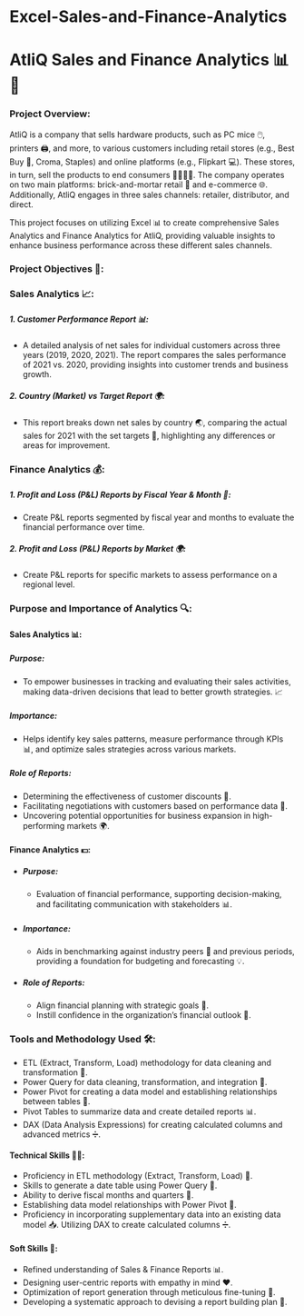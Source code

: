 # Excel-Sales-and-Finance-Analytics
# AtliQ Sales and Finance Analytics 📊💼
### Project Overview:
AtliQ is a company that sells hardware products, such as PC mice 🖱️, printers 🖨️, and more, to various customers including retail stores (e.g., Best Buy 🏬, Croma, Staples) and online platforms (e.g., Flipkart 💻). These stores, in turn, sell the products to end consumers 👨‍👩‍👧‍👦. The company operates on two main platforms: brick-and-mortar retail 🏪 and e-commerce 🌐. Additionally, AtliQ engages in three sales channels: retailer, distributor, and direct.

This project focuses on utilizing Excel 📊 to create comprehensive Sales Analytics and Finance Analytics for AtliQ, providing valuable insights to enhance business performance across these different sales channels.

### Project Objectives 🎯:
### Sales Analytics 📈:
##### 1. Customer Performance Report 📊:
 - A detailed analysis of net sales for individual customers across three years (2019, 2020, 2021). The report compares the sales performance of 2021 vs. 2020, providing insights into customer trends and business growth.
##### 2. Country (Market) vs Target Report 🌍:
- This report breaks down net sales by country 🌏, comparing the actual sales for 2021 with the set targets 🎯, highlighting any differences or areas for improvement.
### Finance Analytics 💰:
##### 1. Profit and Loss (P&L) Reports by Fiscal Year & Month 📅:
- Create P&L reports segmented by fiscal year and months to evaluate the financial performance over time.
##### 2. Profit and Loss (P&L) Reports by Market 🌍:
- Create P&L reports for specific markets to assess performance on a regional level.
### Purpose and Importance of Analytics 🔍:
#### Sales Analytics 📊:
##### Purpose: 
- To empower businesses in tracking and evaluating their sales activities, making data-driven decisions that lead to better growth strategies. 📈
##### Importance: 
- Helps identify key sales patterns, measure performance through KPIs 📊, and optimize sales strategies across various markets.
##### Role of Reports:
- Determining the effectiveness of customer discounts 💸.
- Facilitating negotiations with customers based on performance data 🤝.
- Uncovering potential opportunities for business expansion in high-performing markets 🌍.
#### Finance Analytics 💵:
- ##### Purpose: 
  - Evaluation of financial performance, supporting decision-making, and facilitating communication with stakeholders 📊.
- ##### Importance: 
  - Aids in benchmarking against industry peers 🏢 and previous periods, providing a foundation for budgeting and forecasting 💡.
- ##### Role of Reports:
  - Align financial planning with strategic goals 🎯.
  - Instill confidence in the organization’s financial outlook 💪.
### Tools and Methodology Used 🛠️:
  - ETL (Extract, Transform, Load) methodology for data cleaning and transformation 🔄.
  - Power Query for data cleaning, transformation, and integration 🔧.
  - Power Pivot for creating a data model and establishing relationships between tables 🔗.
  - Pivot Tables to summarize data and create detailed reports 📊.
  - DAX (Data Analysis Expressions) for creating calculated columns and advanced metrics ➗.
#### Technical Skills 🧑‍💻:
  - Proficiency in ETL methodology (Extract, Transform, Load) 🔄.
  - Skills to generate a date table using Power Query 📅.
  - Ability to derive fiscal months and quarters 📆.
  - Establishing data model relationships with Power Pivot 🔗.
  - Proficiency in incorporating supplementary data into an existing data model 📥.
    Utilizing DAX to create calculated columns ➗.
#### Soft Skills 🌟:
- Refined understanding of Sales & Finance Reports 📊.
- Designing user-centric reports with empathy in mind ❤️.
- Optimization of report generation through meticulous fine-tuning 🔧.
- Developing a systematic approach to devising a report building plan 📝.
